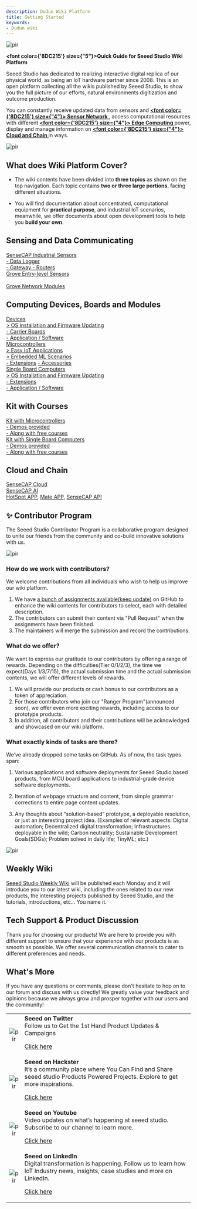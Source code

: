 ```yaml
---
description: Dudun Wiki Platform
title: Getting Started
keywords:
- Dudun wiki
---
```


<p style={{textAlign: 'center'}}><img src="https://files.seeedstudio.com/wiki/seeed_logo/Wiki_Platform_GT_Logo.jpg" alt="pir" width={1000} height="auto" /></p>

<strong><font color={'8DC215'} size={"5"}>Quick Guide for Seeed Studio Wiki Platform</font></strong>

Seeed Studio has dedicated to realizing interactive digital replica of our physical world, as being an IoT hardware partner since 2008. This is an open platform collecting all the wikis published by Seeed Studio, to show you the full picture of our efforts, natural environments digitization and outcome production.

You can constantly receive updated data from sensors and <strong><a href="/Sensor_Network"><span><font color={'8DC215'} size={"4"}>  Sensor Network </font></span></a></strong>, access computational resources with different <strong><a href="/Edge_Computing"><span><font color={'8DC215'} size={"4"}>  Edge Computing </font></span></a></strong> power, display and manage information on <strong><a href="/CloudnChain"><span><font color={'8DC215'} size={"4"}>  Cloud and Chain </font></span></a></strong> in ways.

<!-- We here also present you our current accomplishments and <strong><a href="/Solutions"><span><font color={'8DC215'} size={"4"}>  Solution </font></span></a></strong> and we are looking for your contributions. -->

<p style={{textAlign: 'center'}}><img src="https://files.seeedstudio.com/wiki/New_Wiki_Platform/example/showcase2.png" alt="pir" width={1000} height="auto" /></p>

## What does Wiki Platform Cover?

- The wiki contents have been divided into **three topics** as shown on the top navigation. Each topic contains **two or three large portions**, facing different situations. 

- You will find documentation about concentrated, computational equipment for **practical purpose**, and industrial IoT scenarios, meanwhile, we offer documents about open development tools to help you **build your own**.

## Sensing and Data Communicating

<div class="all_container">
  <div class="getting_started">
      <div class="start_card_wrapper">
          <a href= "https://wiki.seeedstudio.com/Sensor_Network/#industrial-sensors-and-probes" class="getting_started_label2">SenseCAP Industrial Sensors</a>
          <br/>
          <a href= "https://wiki.seeedstudio.com/Sensor_Network/#data-logger-with-configuration-guide" class="getting_started_label2"> - Data Logger</a>
          <br/>
          <a href= "https://wiki.seeedstudio.com/Sensor_Network/#gateway-for-multiple-platform" class="getting_started_label2"> - Gateway </a>
          <a href= "https://wiki.seeedstudio.com/Sensor_Network/#routers-for-other-network-infrastructure" class="getting_started_label2"> - Routers </a>
      </div>
  </div>
  <div class="getting_started">
      <div class="start_card_wrapper">
          <a href= "https://wiki.seeedstudio.com/Sensor_Network/#grove-ecosystem-sensors" class="getting_started_label2">Grove Entry-level Sensors</a>
          <br/>          <br/>
          <a href= "https://wiki.seeedstudio.com/Sensor_Network/#grove-communication-modules" class="getting_started_label2">Grove Network Modules </a>
      </div>
  </div>
</div>

## Computing Devices, Boards and Modules

<div class="all_container">
  <div class="getting_started">
      <div class="start_card_wrapper">
          <a href= "https://wiki.seeedstudio.com/Edge_Computing/#devices" class="getting_started_label2">Devices</a>
          <br/>
          <a href= "https://wiki.seeedstudio.com/Edge_Computing/#os-installation--firmware-updating" class="getting_started_label3">> OS Installation and Firmware Updating</a>
          <br/>
          <a href= "https://wiki.seeedstudio.com/Edge_Computing/#extensions--carrier-board" class="getting_started_label3">- Carrier Boards</a>
          <br/>
          <a href= "https://wiki.seeedstudio.com/Edge_Computing/#application--software" class="getting_started_label3">- Application / Software</a>
      </div>
  </div>
</div>

<div class="all_container">
  <div class="getting_started">
      <div class="start_card_wrapper">
          <a href= "https://wiki.seeedstudio.com/Edge_Computing/#microcontrollers" class="getting_started_label2">Microcontrollers</a>
          <br/>
          <a href= "https://wiki.seeedstudio.com/Edge_Computing/#easy-iot-applications" class="getting_started_label3">> Easy IoT Applications</a>
          <br/>
          <a href= "https://wiki.seeedstudio.com/Edge_Computing/#embedded-ml-scenarios" class="getting_started_label3">> Embedded ML Scenarios</a>
          <br/>
          <a href= "https://wiki.seeedstudio.com/Edge_Computing/#extensions" class="getting_started_label3">- Extensions</a>
          <a href= "https://wiki.seeedstudio.com/Edge_Computing/#accessories" class="getting_started_label3">- Accessories</a>
      </div>
  </div>
  <div class="getting_started">
      <div class="start_card_wrapper">
          <a href= "https://wiki.seeedstudio.com/Edge_Computing/#single-board-computers" class="getting_started_label2">Single Board Computers</a>
          <br/>
          <a href= "https://wiki.seeedstudio.com/Edge_Computing/#os-installation--firmware-updating-1" class="getting_started_label3">> OS Installation and Firmware Updating</a>
          <br/>
          <a href= "https://wiki.seeedstudio.com/Edge_Computing/#extensions-1" class="getting_started_label3">- Extensions</a>
          <br/>
          <a href= "https://wiki.seeedstudio.com/Edge_Computing/#application--software-1" class="getting_started_label3">- Application / Software</a>
      </div>
  </div>
</div>


## Kit with Courses

<div class="all_container">
  <div class="getting_started">
      <div class="start_card_wrapper">
          <a href= "https://wiki.seeedstudio.com/Edge_Computing/#kit-with-courses" class="getting_started_label2">Kit with Microcontrollers</a>
          <br/>
          <a href= "https://wiki.seeedstudio.com/Edge_Computing/#tutorials" class="getting_started_label3">- Demos provided</a>
          <br/>
          <a href= "https://wiki.seeedstudio.com/Edge_Computing/#kit-with-courses" class="getting_started_label3">- Along with free courses</a>
      </div>
  </div>
  <div class="getting_started">
      <div class="start_card_wrapper">
          <a href= "https://wiki.seeedstudio.com/Edge_Computing/#kit-with-courses-1" class="getting_started_label2">Kit with Single Board Computers</a>
          <br/>
          <a href= "https://wiki.seeedstudio.com/Edge_Computing/#tutorials--faq" class="getting_started_label3">- Demos provided</a>
          <br/>
          <a href= "https://wiki.seeedstudio.com/Edge_Computing/#kit-with-courses-1" class="getting_started_label3">- Along with free courses</a>
      </div>
  </div>
</div>

## Cloud and Chain

<div class="all_container">
  <div class="getting_started">
      <div class="start_card_wrapper">
          <a href= "https://wiki.seeedstudio.com/CloudnChain/#sensecap-cloud-production" class="getting_started_label2">SenseCAP Cloud</a>
          <br/>
          <a href= "https://wiki.seeedstudio.com/CloudnChain/#sensecap-ai" class="getting_started_label2">SenseCAP AI</a>
          <br/><a href= "https://wiki.seeedstudio.com/CloudnChain/#sensecap-hotspot-app" class="getting_started_label3">HotSpot APP</a>,
          <a href= "https://wiki.seeedstudio.com/CloudnChain/#sensecap-mate-app" class="getting_started_label3">Mate APP</a>,
          <a href= "https://wiki.seeedstudio.com/CloudnChain/#sensecap-api" class="getting_started_label3">SenseCAP API</a>
      </div>
  </div>
</div>

## ✨ Contributor Program

The Seeed Studio Contributor Program is a collaborative program designed to unite our friends from the community and co-build innovative solutions with us.

<p style={{textAlign: 'center'}}><img src="https://www.seeedstudio.com/blog/wp-content/uploads/2023/08/%E5%BE%AE%E4%BF%A1%E6%88%AA%E5%9B%BE_20230817161402.png" alt="pir" width={800} height="auto" /></p>


### How do we work with contributors?

We welcome contributions from all individuals who wish to help us improve our wiki platform.

1. We have [a bunch of assignments available(keep update)](https://github.com/orgs/Seeed-Studio/projects/6/views/1) on GitHub to enhance the wiki contents for contributors to select, each with detailed description.
2. The contributors can submit their content via "Pull Request" when the assignments have been finished.
3. The maintainers will merge the submission and record the contributions.

### What do we offer?

We want to express our gratitude to our contributors by offering a range of rewards.  Depending on the difficulties(Tier 0/1/2/3), the time we expect(Days 1/3/7/15),  the actual  submission time and the actual submission contents, we will offer different levels of rewards.

1. We will provide our products or cash bonus to our contributors as a token of appreciation.
2. For those contributors who join our "Ranger Program"(announced soon), we offer even more exciting rewards, including access to our prototype products.
3. In addition, all contributors and their contributions will be acknowledged and showcased on our wiki platform.

### What exactly kinds of tasks are there?

We’ve already dropped some tasks on GitHub. As of now, the task types span:

1. Various applications and software deployments for Seeed Studio based products, from MCU board applications to industrial-grade device software deployments.

2. Iteration of webpage structure and content, from simple grammar corrections to entire page content updates.

3. Any thoughts about “solution-based” prototype, a deployable resolution, or just an interesting project idea. (Examples of relevant aspects: Digital automation; Decentralized digital transformation; Infrastructures deployable in the wild; Carbon neutrality; Sustainable Development Goals(SDGs); Problem solved in daily life; TinyML; etc.)

<p style={{textAlign: 'center'}}><img src="https://files.seeedstudio.com/wiki/wiki-platform/contributor_program.png" alt="pir" width={900} height="auto" /></p>


## Weekly Wiki

[Seeed Studio Weekly Wiki](/weekly_wiki) will be published each Monday and it will introduce you to our latest wiki, including the ones related to our new products, the interesting projects published by Seeed Studio, and the tutorials, introductions, etc... You name it.

## Tech Support & Product Discussion

Thank you for choosing our products! We are here to provide you with different support to ensure that your experience with our products is as smooth as possible. We offer several communication channels to cater to different preferences and needs.

<div class="button_tech_support_container">
<a href="https://forum.seeedstudio.com/" class="button_forum"></a> 
<a href="https://www.seeedstudio.com/contacts" class="button_email"></a>
</div>

<div class="button_tech_support_container">
<a href="https://discord.gg/eWkprNDMU7" class="button_discord"></a> 
<a href="https://github.com/Seeed-Studio/wiki-documents/discussions/69" class="button_discussion"></a>
</div>

## What's More

If you have any questions or comments, please don't hesitate to hop on to our forum and discuss with us directly! We greatly value your feedback and opinions because we always grow and prosper together with our users and the community!

<table align="center">
  <tbody>
    <tr>
      <td align="center"><p style={{textAlign: 'center'}}><img src="https://files.seeedstudio.com/wiki/IndexWiki/Twitter1.png" alt="pir" width={60} height="auto" /></p></td>
      <td align="left"><strong>Seeed on Twitter</strong><br />Follow us to Get the 1st Hand Product Updates &amp; Campaigns<p><a href="https://twitter.com/seeedstudio" target="_blank">Click here</a></p></td>
    </tr>
    <tr>
      <td align="center"><p style={{textAlign: 'center'}}><img src="https://files.seeedstudio.com/wiki/IndexWiki/hackster1.png" alt="pir" width={200} height="auto" /></p></td>
      <td align="left"><strong>Seeed on Hackster</strong><br />It’s a community place where You Can Find and Share seeed studio Products Powered Projects. Explore to get more inspirations.<p><a href="https://www.hackster.io/seeed" target="_blank">Click here</a></p></td>
    </tr>
    <tr>
      <td align="center"><p style={{textAlign: 'center'}}><img src="https://files.seeedstudio.com/wiki/IndexWiki/YouTube.png" alt="pir" width={300} height="auto" /></p></td>
      <td align="left"><strong>Seeed on Youtube</strong><br />Video updates on what’s happening at seeed studio. Subscribe to our channel to learn more.<p><a href="http://www.youtube.com/c/SeeedStudioSZ" target="_blank">Click here</a></p></td>
    </tr>
    <tr>
      <td align="center"><p style={{textAlign: 'center'}}><img src="https://files.seeedstudio.com/wiki/IndexWiki/LinkedIn_Logo.png" alt="pir" width={300} height="auto" /></p></td>
      <td align="left"><strong>Seeed on LinkedIn</strong><br />Digital transformation is happening. Follow us to learn how IoT Industry news, insights, case studies and more on LinkedIn.<p><a href="https://www.linkedin.com/company/seeedstudio" target="_blank">Click here</a></p></td>
    </tr>
  </tbody>
</table>
